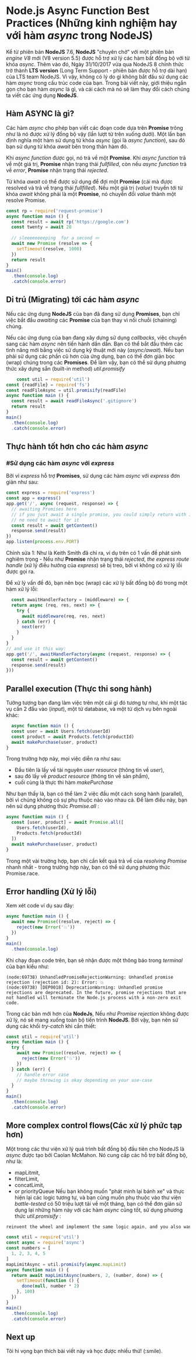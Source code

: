 # Node.js Async Function Best Practices (Những kinh nghiệm hay với hàm _async_ trong NodeJS)
Kể từ phiên bản **NodeJS** 7.6, **NodeJS** "chuyên chở" với một phiên bản _engine V8_ mới (V8 version 5.5) được hỗ trợ xử lý các hàm bất đồng bộ với từ khóa _async_. Thêm vào đó, Ngày 31/10/2017 vừa qua NodeJS 8 chính thức trờ thành **LTS version** (Long Term Support - phiên bản được hỗ trợ dài hạn) của LTS team NodeJS. Vì vậy, không có lý do gì không bắt đầu sử dụng các hàm _async_ trong cấu trúc code của bạn. Trong bài viết này, giới thiệu ngắn gọn cho bạn hàm _async_ là gì, và cái cách mà nó sẽ làm thay đổi cách chúng ta viết các ứng dụng **NodeJS**.

## Hàm ASYNC là gì?

Các hàm _async_ cho phép bạn viết các đoạn code dựa trên **Promise** trông như là nó được xử lý đồng bộ vậy (lần lượt từ trên xuống dưới). Một lần bạn định nghĩa một hàm sử dụng từ khóa _async_ (gọi là _async function_), sau đó bạn sử dụng từ khóa _await_ bên trong thân hàm đó. 

Khi _async function_ được gọi, nó trả về một **Promise**. Khi _async function_ trả về một giá trị, **Promise** nhận trạng thái _fullfilled_, còn nếu _async function_ trả về _error_, **Promise** nhận trạng thái _rejected_.

Từ khóa _await_ có thể được sử dụng để đợi một **Promise** (cái mà được resolved và trả về trạng thái _fullfilled_). Nếu một giá trị (_value_) truyền tới từ khóa _await_ không phải là một **Promise**, nó chuyển đổi _value_ thành một resolve Promise.

```js
const rp = require('request-promise')
async function main () {
  const result = await rp('https://google.com')
  const twenty = await 20
  
  // sleeeeeeeeping  for a second 💤
  await new Promise (resolve => {
    setTimeout(resolve, 1000)
  })
  return result
}
main()
  .then(console.log)
  .catch(console.error)

```
## Di trú (Migrating) tới các hàm _async_

Nếu các ứng dụng **NodeJS** của bạn đã đang sử dụng **Promises**, bạn chỉ việc bắt đầu _awaiting_ các **Promise** của bạn thay vì nối chuỗi (chaining) chúng. 

Nếu các ứng dụng của bạn đang xây dựng sử dụng _callbacks_, việc chuyển sang các hàm 
_async_ nên tiến hành dần dần. Bạn có thể bắt đầu thêm các tình năng mới bằng việc sử dụng kỹ thuật mới này (_async/await_). Nếu bạn phải sử dụng các phần cũ hơn của ứng dụng, bạn có thể đơn giản bọc (wrap) chúng trong các **Promises**.
Để làm vậy, bạn có thể sử dụng phương thức xây dựng sẵn (built-in method) _util.promisify_

```js
    const util = require('util')
const {readFile} = require('fs')
const readFileAsync = util.promisify(readFile)
async function main () {
  const result = await readFileAsync('.gitignore')
  return result
}
main()
  .then(console.log)
  .catch(console.error)
```
## Thực hành tốt hơn cho các hàm _**async**_

### #Sử dụng các hàm _async_ với _express_

Bởi vì _express_ hỗ trợ **Promises**, sử dụng các hàm _async_ với _express_ đơn giản như sau: 
```js
const express = require('express')
const app = express()
app.get('/', async (request, response) => {
  // awaiting Promises here
  // if you just await a single promise, you could simply return with it,
  // no need to await for it
  const result = await getContent()
  response.send(result)
})
app.listen(process.env.PORT)
```

Chỉnh sửa 1: Như là Keith Smith đã chỉ ra, ví dụ trên có 1 vấn đề phát sinh nghiêm trọng - Nếu như **Promise** nhận trạng thái _rejected_, _the express route handle_ (xử lý điều hướng của _express_) sẽ bị treo, bởi vì không có xử lý lỗi được gọi ra.

Để xử lý vấn đề đó, bạn nên bọc (wrap) các xử lý bất đồng bộ đó trong một hàm xử lý lỗi:
```js
  const awaitHandlerFactory = (middleware) => {
  return async (req, res, next) => {
    try {
      await middleware(req, res, next)
    } catch (err) {
      next(err)
    }
  }
}
// and use it this way:
app.get('/', awaitHandlerFactory(async (request, response) => {
  const result = await getContent()
  response.send(result)
}))
```
## Parallel execution (Thực thi song hành)

Tưởng tượng bạn đang làm việc trên một cái gì đó tương tự như, khi một tác vụ cần 2 đầu vào (_input_), một từ database, và một từ dịch vụ bên ngoài khác:

```js
  async function main () {
  const user = await Users.fetch(userId)
  const product = await Products.fetch(productId)
  await makePurchase(user, product)
}
```

Trong trường hợp này, mọi việc diễn ra như sau:

  * Đầu tiên là lấy về tài nguyên _user resource_ (thông tin về _user_),
  * sau đó lấy về _product resource_ (thông tin về sản phẩm),
  * cuối cùng là thực thi hàm _makePurchase_

Như bạn thấy là, bạn có thể làm 2 việc đầu một cách song hành (parallel), bởi vì chúng không có sự phụ thuộc nào vào nhau cả. Để làm điều này, bạn nên sử dụng phương thức _Promise.all_ :
```js
async function main () {
  const [user, product] = await Promise.all([
    Users.fetch(userId),
    Products.fetch(productId)
  ])
  await makePurchase(user, product)
}
```
Trong một vài trường hợp, bạn chỉ cần kết quả trả về của _resolving Promise_ nhanh nhất - trong trường hợp này, bạn có thể sử dụng phương thức Promise.race.

## Error handling (Xử lý lỗi)

Xem xét code ví dụ sau đây:

```js
async function main () {
  await new Promise((resolve, reject) => {
    reject(new Error('💥'))
  })
}
main()
  .then(console.log)
```

Khi chạy đoạn code trên, bạn sẽ nhận được một thông báo trong _terminal_ của bạn kiểu như:

```
(node:69738) UnhandledPromiseRejectionWarning: Unhandled promise rejection (rejection id: 2): Error: 💥
(node:69738) [DEP0018] DeprecationWarning: Unhandled promise rejections are deprecated. In the future, promise rejections that are not handled will terminate the Node.js process with a non-zero exit code.
```

Trong các bản mới hơn của **NodeJs**, Nếu như _Promise rejection_ không được xử lý, nó sẽ mang xuống toàn bộ tiến trình **NodeJS**. Bởi vậy, bạn nên sử dụng các khối _try-catch_ khi cần thiết:

```js
const util = require('util')
async function main () {
  try {
    await new Promise((resolve, reject) => {
      reject(new Error('💥'))
    })
  } catch (err) {
    // handle error case
    // maybe throwing is okay depending on your use-case
  }
}
main()
  .then(console.log)
  .catch(console.error)
```

## More complex control flows(Các xử lý phức tạp hơn)

Một trong các thư viện xử lý quá trình bất đồng bộ đầu tiên cho NodeJS là _async_ được tạo bởi Caolan McMahon. Nó cung cấp các hỗ trợ bất đồng bộ, như là: 

  * mapLitmit,
  * filterLimit,
  * concatLimit,
  * or priorityQueue
Nếu bạn không muốn "phát minh lại bánh xe" và thực hiện lại các logic tương tự, và bạn cũng muốn phụ thuộc vào thư viện _battle-tested_ có 50 triệu lượt tải về một tháng, bạn có thể đơn giản sử dụng lại những hàm này với các hàm _async_ cũng tốt, sử dụng phương thức _util.promisify_ :
```js
reinvent the wheel and implement the same logic again, and you also want to depend on a battle-tested library downloaded 50 million times a month, you can simply reuse these functions with async functions as well, using the util.promisify method:

const util = require('util')
const async = require('async')
const numbers = [
  1, 2, 3, 4, 5
]
mapLimitAsync = util.promisify(async.mapLimit)
async function main () {
  return await mapLimitAsync(numbers, 2, (number, done) => {
    setTimeout(function () {
      done(null, number * 2)
    }, 100)
  })
}
main()
  .then(console.log)
  .catch(console.error)
```

## Next up

Tôi hi vọng bạn thích bài viết này và học được nhiều thứ! (:smile). 


